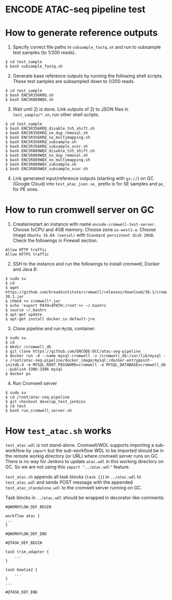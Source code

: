 ENCODE ATAC-seq pipeline test
===================================================

# How to generate reference outputs

1) Specify correct file paths in `subsample_fastq.sh` and run to subsample test samples (to 1/200 reads).
```
$ cd test_sample
$ bash subsample_fastq.sh
```

2) Generate base reference outputs by running the following shell scripts. These test samples are subsampled down to 1/200 reads.
```
$ cd test_sample
$ bash ENCSR356KRQ.sh
$ bash ENCSR889WQX.sh
```

3) Wait until 2) is done. Link outputs of 2) to JSON files in `test_sample/*.sh`, run other shell scripts.
```
$ cd test_sample
$ bash ENCSR356KRQ_disable_tn5_shift.sh
$ bash ENCSR356KRQ_no_dup_removal.sh
$ bash ENCSR356KRQ_no_multimapping.sh
$ bash ENCSR356KRQ_subsample.sh
$ bash ENCSR356KRQ_subsample_xcor.sh
$ bash ENCSR889WQX_disable_tn5_shift.sh
$ bash ENCSR889WQX_no_dup_removal.sh
$ bash ENCSR889WQX_no_multimapping.sh
$ bash ENCSR889WQX_subsample.sh
$ bash ENCSR889WQX_subsample_xcor.sh
```

4) Link generated input/reference outputs (starting with `gs://`) on GC (Google Cloud) into `test_atac.json`. `se_` prefix is for SE samples and `pe_` for PE ones.

# How to run cromwell server on GC

1) Create/restart an instance with name `encode-cromwell-test-server`. Choose 1vCPU and 4GB memory. Choose zone `us-west1-a`. Choose image `Ubuntu 16.04 (xenial)` with `Standard persistent disk 20GB`. Check the followings in Firewall section.
```
Allow HTTP traffic
Allow HTTPS traffic
```

2) SSH to the instance and run the followings to install cromwell, Docker and Java 8:
```
$ sudo su
$ cd
$ wget https://github.com/broadinstitute/cromwell/releases/download/30.1/cromwell-30.1.jar
$ chmod +x cromwell*.jar
$ echo 'export PATH=$PATH:/root'>> ~/.bashrc
$ source ~/.bashrc
$ apt-get update
$ apt-get install docker.io default-jre
```

3) Clone pipeline and run `MySQL` container.
```
$ sudo su
$ cd
$ mkdir /cromwell_db
$ git clone https://github.com/ENCODE-DCC/atac-seq-pipeline
$ docker run -d --name mysql-cromwell -v /cromwell_db:/var/lib/mysql -v /root/atac-seq-pipeline/docker_image/mysql:/docker-entrypoint-initdb.d -e MYSQL_ROOT_PASSWORD=cromwell -e MYSQL_DATABASE=cromwell_db --publish 3306:3306 mysql
$ docker ps
```

4) Run Cromwell server
```
$ sudo su
$ cd /root/atac-seq-pipeline
$ git checkout develop_test_jenkins
$ cd test
$ bash run_cromwell_server.sh
```

# How `test_atac.sh` works

`test_atac.wdl` is not stand-alone. Cromwell/WDL supports importing a sub-workflow by `import` but the sub-workflow WDL to be imported should be in the remote workig directory (or URL) where cromwell server runs on GC. There is no way for Jenkins to update `atac.wdl` in this working directory on GC. So we are not using this `import "../atac.wdl"` feature.

`test_atac.sh` appends all task blocks (`task {}`) in `../atac.wdl` to `test_atac.wdl` and sends POST message with the appended `test_atac_standalone.wdl` to the cromwell server running on GC.

Task blocks in `../atac.wdl` should be wrapped in decorator-like comments:
```
#@WORKFLOW_DEF_BEGIN

workflow atac {
...
}

#@WORKFLOW_DEF_END

#@TASK_DEF_BEGIN

task trim_adapter {
	...
}

task bowtie2 {
	...
}
...

#@TASK_DEF_END
```
